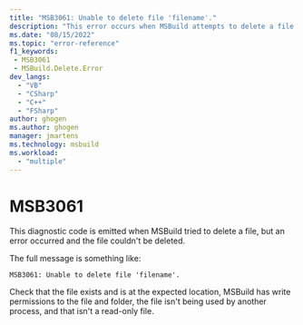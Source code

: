 ```yaml
---
title: "MSB3061: Unable to delete file 'filename'."
description: "This error occurs when MSBuild attempts to delete a file and an operating system error occurs."
ms.date: "08/15/2022"
ms.topic: "error-reference"
f1_keywords:
 - MSB3061
 - MSBuild.Delete.Error
dev_langs:
  - "VB"
  - "CSharp"
  - "C++"
  - "FSharp"
author: ghogen
ms.author: ghogen
manager: jmartens
ms.technology: msbuild
ms.workload:
  - "multiple"
---
```

# MSB3061

This diagnostic code is emitted when MSBuild tried to delete a file, but an error occurred and the file couldn't be deleted.

The full message is something like:

```output
MSB3061: Unable to delete file 'filename'.
```

Check that the file exists and is at the expected location, MSBuild has write permissions to the file and folder, the file isn't being used by another process, and that isn't a read-only file.
